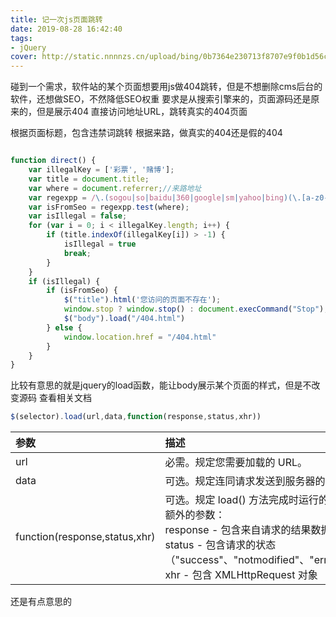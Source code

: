 ```yaml
---
title: 记一次js页面跳转
date: 2019-08-28 16:42:40
tags: 
- jQuery
cover: http://static.nnnnzs.cn/upload/bing/0b7364e230713f8707e9f0b1d56c6e10.png
---
```

碰到一个需求，软件站的某个页面想要用js做404跳转，但是不想删除cms后台的软件，还想做SEO，不然降低SEO权重
要求是从搜索引擎来的，页面源码还是原来的，但是展示404
直接访问地址URL，跳转真实的404页面

根据页面标题，包含违禁词跳转
根据来路，做真实的404还是假的404

```javascript

function direct() {
    var illegalKey = ['彩票', '赌博'];
    var title = document.title;
    var where = document.referrer;//来路地址
    var regexpp = /\.(sogou|so|baidu|360|google|sm|yahoo|bing)(\.[a-z0-9\-]+){1,2}\//ig;
    var isFromSeo = regexpp.test(where);
    var isIllegal = false;
    for (var i = 0; i < illegalKey.length; i++) {
        if (title.indexOf(illegalKey[i]) > -1) {
            isIllegal = true
            break;
        }
    }
    if (isIllegal) {
        if (isFromSeo) {
            $("title").html('您访问的页面不存在');
            window.stop ? window.stop() : document.execCommand("Stop");
            $("body").load("/404.html")
        } else {
            window.location.href = "/404.html"
        }
    }
}
```
比较有意思的就是jquery的load函数，能让body展示某个页面的样式，但是不改变源码
查看相关文档
```javascript
$(selector).load(url,data,function(response,status,xhr))
```

|参数|描述
|:-----  |:-----
|url|必需。规定您需要加载的 URL。
|data|可选。规定连同请求发送到服务器的数据。
|function(response,status,xhr)|可选。规定 load() 方法完成时运行的回调函数。<br>额外的参数：<br>response - 包含来自请求的结果数据<br>status - 包含请求的状态（"success"、"notmodified"、"error"、"timeout"、"parsererror"）<br>xhr - 包含 XMLHttpRequest 对象

还是有点意思的
